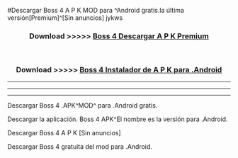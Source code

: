 #Descargar Boss 4  A P K MOD para ^Android gratis.la última versión[Premium]^[Sin anuncios] jykws



<div align="center">
<h3>Download >>>>> <a href="https://es-web.web.app/?es= Boss 4 ">Boss 4  Descargar A P K Premium</a></h3><br>

<h3>Download >>>>> <a href="https://es-web.web.app/?es= Boss 4 ">Boss 4  Instalador de A P K para .Android</a></h3>
</div>


----------------------------------------------------------

----------------------------------------------------------

----------------------------------------------------------

Descargar Boss 4  .APK^MOD^ para .Android gratis.

Descargar la aplicación. Boss 4  APK^El nombre es la versión para .Android.

Descargar Boss 4  A P K [Sin anuncios]

Descargar Boss 4  gratuita del mod para .Android.